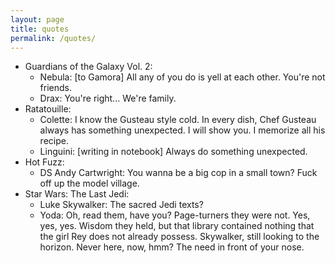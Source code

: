 ```yaml
---
layout: page
title: quotes
permalink: /quotes/
---
```


* Guardians of the Galaxy Vol. 2:
  * Nebula: [to Gamora] All any of you do is yell at each other. You're not friends.
  * Drax: You're right... We're family.
* Ratatouille:
  * Colette: I know the Gusteau style cold. In every dish, Chef Gusteau always has something unexpected. I will show you. I memorize all his recipe.
  * Linguini: [writing in notebook] Always do something unexpected.
* Hot Fuzz:
  * DS Andy Cartwright: You wanna be a big cop in a small town? Fuck off up the model village.
* Star Wars: The Last Jedi:
  * Luke Skywalker: The sacred Jedi texts?
  * Yoda: Oh, read them, have you? Page-turners they were not. Yes, yes, yes. Wisdom they held, but that library contained nothing that the girl Rey does not already possess. Skywalker, still looking to the horizon. Never here, now, hmm? The need in front of your nose.


